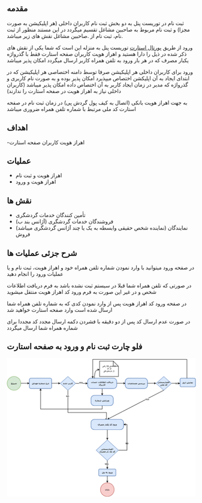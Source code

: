 ## **مقدمه**

ثبت نام در توریست پنل به دو بخش ثبت نام کاربران داخلی (هر اپلیکیشن به صورت مجزا) و ثبت نام مربوط به صاحبین مشاغل تقسیم میگردد در این مستند منظور از ثبت نام، ثبت نام از .صاحبین مشاغل نقش های زیر میباشد.

ورود از طریق [پورتال استارت](https://start.touristpanel.ir)  توریست پنل به منزله این است که شما یکی از نقش های ذکر شده در ذیل را دارا هستید و اهراز هویت کاربران صفحه استارت فقط با گذرواژه یکبار مصرف که در هر بار ورود به تلفن همراه کاربر ارسال میگردد امکان پذیر میباشد

ورود برای کاربران داخلی هر اپلیکیشن صرفا توسط دامنه اختصاصی هر اپلیکیشن که در ابتدای ایجاد به آن اپلیکشن اختصاص میپذیرد امکان پذیر بوده و  به صورت نام کاربری و گذرواژه که مدیر در زمان ایجاد کاربر به آن اختصاص داده امکان پذیر میباشد (کاربران داخلی نیاز به اهراز هویت در صفحه استارت را ندارند)

به جهت اهراز هویت بانکی (اتصال به کیف پول گردش پی) در زمان ثبت نام در صفحه استارت کد ملی مرتبط با شماره تلفن همراه ضروری میباشد 


## **اهداف**

-اهراز هویت کاربران صفحه استارت

## **عملیات**
- اهراز هویت و ثبت نام
- اهراز هویت و ورود

## **نقش ها**

- تأمین کنندگان خدمات گردشگری
- (آژانس بند ب) فروشندگان خدمات گردشگری 
- (نماینده شخص حقیقی وابسطه به یک یا چند آژانس گردشگری میباشد) نمایندگان فروش 

## **شرح جزئی عملیات ها**

در صفحه ورود میتوانید با وارد نمودن شماره تلفن همراه خود و اهراز هویت، ثبت نام و یا عملیات ورود را انجام دهید 

در صورتی که تلفن همراه شما قبلا در سیستم ثبت نشده باشد به فرم دریافت اطلاعات شخص و در غیر این صورت به فرم ورود کد اهراز هویت منتقل میشوید

در صفحه ورود کد اهراز هویت پس از وارد نمودن کدی که به شماره تلفن همراه شما ارسال شده است وارد صفحه استارت خواهید شد 

در صورت عدم ارسال کد پس از دو دقیقه با فشردن دکمه ارسال مجدد کد مجددا برای شماره همراه شما ارسال میگردد



## **فلو چارت ثبت نام و ورود به صفحه استارت**

![](images/signup-and-login-flowchart.png)



